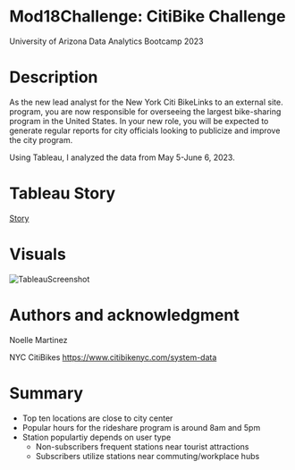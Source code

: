 # Mod18Challenge: CitiBike Challenge
University of Arizona Data Analytics Bootcamp 2023

# Description
As the new lead analyst for the New York Citi BikeLinks to an external site. program, you are now responsible for overseeing the largest bike-sharing program in the United States. In your new role, you will be expected to generate regular reports for city officials looking to publicize and improve the city program.

Using Tableau, I analyzed the data from May 5-June 6, 2023.

# Tableau Story
[Story](https://public.tableau.com/views/Module18-CitiBike_16877413393990/Story1?:language=en-US&publish=yes&:display_count=n&:origin=viz_share_link)

# Visuals
![TableauScreenshot](https://github.com/NoelleMtz/Mod18Challenge/assets/123044294/a7814b70-7c75-4684-a364-bafe2a6a9cc9)

# Authors and acknowledgment
Noelle Martinez

NYC CitiBikes https://www.citibikenyc.com/system-data

# Summary
* Top ten locations are close to city center
* Popular hours for the rideshare program is around 8am and 5pm
* Station populartiy depends on user type
  * Non-subscribers frequent stations near tourist attractions
  * Subscribers utilize stations near commuting/workplace hubs

